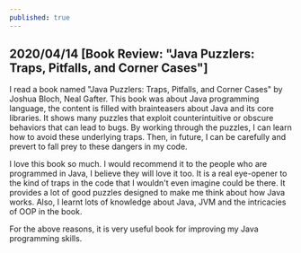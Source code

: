 ```yaml
---
published: true
---
```

## 2020/04/14 [Book Review: "Java Puzzlers: Traps, Pitfalls, and Corner Cases"]

I read a book named "Java Puzzlers: Traps, Pitfalls, and Corner Cases" by Joshua Bloch,  Neal Gafter. This book was about Java programming language, the content is filled with brainteasers about Java and its core libraries. It shows many puzzles that exploit counterintuitive or obscure behaviors that can lead to bugs. By working through the puzzles, I can learn how to avoid these underlying traps. Then, in future, I can be carefully and prevert to fall prey to these dangers in my code. 

I love this book so much. I would recommend it to the people who are programmed in Java, I believe they will love it too. It is a real eye-opener to the kind of traps in the code that I wouldn't even imagine could be there. It provides a lot of good puzzles designed to make me think about how Java works. Also, I learnt lots of knowledge about Java, JVM and the intricacies of OOP in the book. 

For the above reasons, it is very useful book for improving my Java programming skills. 

 <img src="https://images-na.ssl-images-amazon.com/images/I/51TZ1WcVNnL._SX396_BO1,204,203,200_.jpg" alt="">
